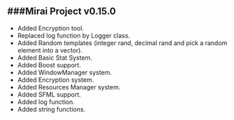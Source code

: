 ###Mirai Project v0.15.0
------------------

+ Added Encryption tool.
+ Replaced log function by Logger class.
+ Added Random templates (integer rand, decimal rand and pick a random element into a vector).
+ Added Basic Stat System.
+ Added Boost support.
+ Added WindowManager system.
+ Added Encryption system.
+ Added Resources Manager system.
+ Added SFML support.
+ Added log function.
+ Added string functions.
